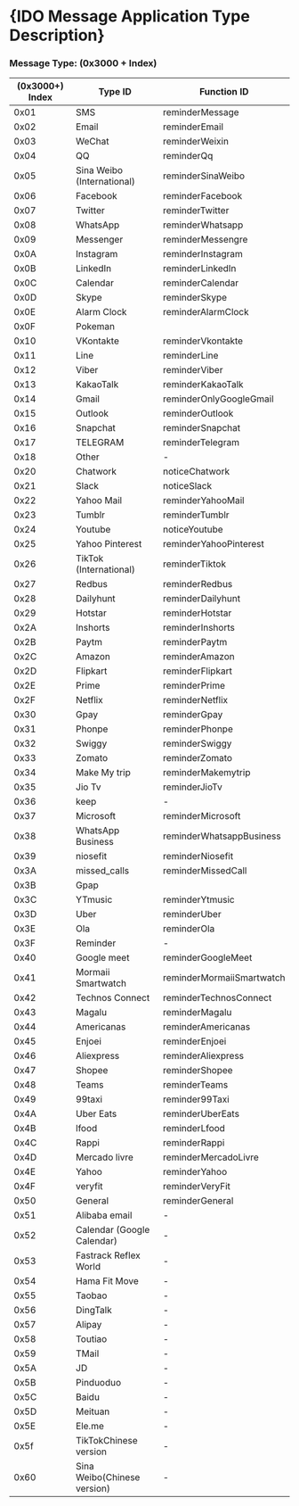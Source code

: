 # {IDO Message Application Type Description}

### **Message Type: (0x3000 + Index)**

| (0x3000+) Index | Type ID                | Function ID               |
| --------------- | ---------------------- | ------------------------- |
| 0x01            | SMS                    | reminderMessage           |
| 0x02            | Email                  | reminderEmail             |
| 0x03            | WeChat                 | reminderWeixin            |
| 0x04            | QQ                     | reminderQq                |
| 0x05            | Sina Weibo (International) | reminderSinaWeibo     |
| 0x06            | Facebook               | reminderFacebook          |
| 0x07            | Twitter                | reminderTwitter           |
| 0x08            | WhatsApp               | reminderWhatsapp          |
| 0x09            | Messenger              | reminderMessengre         |
| 0x0A            | Instagram              | reminderInstagram         |
| 0x0B            | LinkedIn               | reminderLinkedIn          |
| 0x0C            | Calendar               | reminderCalendar          |
| 0x0D            | Skype                  | reminderSkype             |
| 0x0E            | Alarm Clock            | reminderAlarmClock        |
| 0x0F            | Pokeman                |                           |
| 0x10            | VKontakte              | reminderVkontakte         |
| 0x11            | Line                   | reminderLine              |
| 0x12            | Viber                  | reminderViber             |
| 0x13            | KakaoTalk              | reminderKakaoTalk         |
| 0x14            | Gmail                  | reminderOnlyGoogleGmail   |
| 0x15            | Outlook                | reminderOutlook           |
| 0x16            | Snapchat               | reminderSnapchat          |
| 0x17            | TELEGRAM               | reminderTelegram          |
| 0x18            | Other                  | -                         |
| 0x20            | Chatwork               | noticeChatwork            |
| 0x21            | Slack                  | noticeSlack               |
| 0x22            | Yahoo Mail             | reminderYahooMail         |
| 0x23            | Tumblr                 | reminderTumblr            |
| 0x24            | Youtube                | noticeYoutube             |
| 0x25            | Yahoo Pinterest        | reminderYahooPinterest    |
| 0x26            | TikTok (International) | reminderTiktok            |
| 0x27            | Redbus                 | reminderRedbus            |
| 0x28            | Dailyhunt              | reminderDailyhunt         |
| 0x29            | Hotstar                | reminderHotstar           |
| 0x2A            | Inshorts               | reminderInshorts          |
| 0x2B    | Paytm                  | reminderPaytm             |
| 0x2C    | Amazon                 | reminderAmazon            |
| 0x2D    | Flipkart               | reminderFlipkart          |
| 0x2E    | Prime                  | reminderPrime             |
| 0x2F    | Netflix                | reminderNetflix           |
| 0x30    | Gpay                   | reminderGpay              |
| 0x31    | Phonpe                 | reminderPhonpe            |
| 0x32    | Swiggy                 | reminderSwiggy            |
| 0x33    | Zomato                 | reminderZomato            |
| 0x34    | Make My trip           | reminderMakemytrip        |
| 0x35    | Jio Tv                 | reminderJioTv             |
| 0x36    | keep                   | -                         |
| 0x37    | Microsoft              | reminderMicrosoft         |
| 0x38    | WhatsApp Business      | reminderWhatsappBusiness  |
| 0x39    | niosefit               | reminderNiosefit          |
| 0x3A    | missed_calls           | reminderMissedCall        |
| 0x3B    | Gpap                   |                           |
| 0x3C    | YTmusic                | reminderYtmusic           |
| 0x3D    | Uber                   | reminderUber              |
| 0x3E    | Ola                    | reminderOla               |
| 0x3F    | Reminder               | -                         |
| 0x40    | Google meet            | reminderGoogleMeet        |
| 0x41    | Mormaii Smartwatch     | reminderMormaiiSmartwatch |
| 0x42    | Technos Connect        | reminderTechnosConnect    |
| 0x43    | Magalu                 | reminderMagalu            |
| 0x44    | Americanas             | reminderAmericanas        |
| 0x45    | Enjoei                 | reminderEnjoei            |
| 0x46    | Aliexpress             | reminderAliexpress        |
| 0x47    | Shopee                 | reminderShopee            |
| 0x48    | Teams                  | reminderTeams             |
| 0x49    | 99taxi                 | reminder99Taxi            |
| 0x4A    | Uber Eats              | reminderUberEats          |
| 0x4B    | lfood                  | reminderLfood             |
| 0x4C    | Rappi                  | reminderRappi             |
| 0x4D    | Mercado livre          | reminderMercadoLivre      |
| 0x4E    | Yahoo                  | reminderYahoo             |
| 0x4F    | veryfit                | reminderVeryFit           |
| 0x50    | General                | reminderGeneral           |
| 0x51    | Alibaba email          | -                         |
| 0x52    | Calendar (Google Calendar)| -                       |
| 0x53    | Fastrack Reflex World  | -                         |
| 0x54    | Hama Fit Move          | -                         |
| 0x55    | Taobao                 | -                         |
| 0x56    | DingTalk               | -                         |
| 0x57    | Alipay                 | -                         |
| 0x58    | Toutiao                | -                         |
| 0x59    | TMail                  | -                         |
| 0x5A    | JD                     | -                         |
| 0x5B    | Pinduoduo              | -                         |
| 0x5C    | Baidu                  | -                         |
| 0x5D    | Meituan                | -                         |
| 0x5E    | Ele.me                 | -                         |
| 0x5f    | TikTokChinese version  | -                         |
| 0x60    | Sina Weibo(Chinese version)| -                         |
